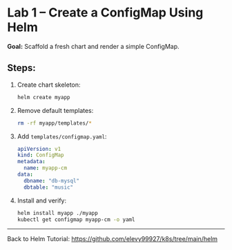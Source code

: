 # Lab 1 – Create a ConfigMap Using Helm

**Goal:** Scaffold a fresh chart and render a simple ConfigMap.

## Steps:

1. Create chart skeleton:
   ```bash
   helm create myapp
   ```

2. Remove default templates:
   ```bash
   rm -rf myapp/templates/*
   ```

3. Add `templates/configmap.yaml`:
   ```yaml
   apiVersion: v1
   kind: ConfigMap
   metadata:
     name: myapp-cm
   data:
     dbname: "db-mysql"
     dbtable: "music"
   ```

4. Install and verify:
   ```bash
   helm install myapp ./myapp
   kubectl get configmap myapp-cm -o yaml
   ```

---

Back to Helm Tutorial:
https://github.com/elevy99927/k8s/tree/main/helm